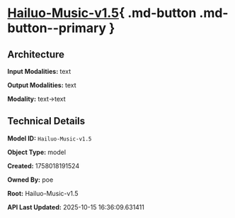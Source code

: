 # [Hailuo-Music-v1.5](https://poe.com/Hailuo-Music-v1.5){ .md-button .md-button--primary }

## Architecture

**Input Modalities:** text

**Output Modalities:** text

**Modality:** text->text


## Technical Details

**Model ID:** `Hailuo-Music-v1.5`

**Object Type:** model

**Created:** 1758018191524

**Owned By:** poe

**Root:** Hailuo-Music-v1.5

**API Last Updated:** 2025-10-15 16:36:09.631411
